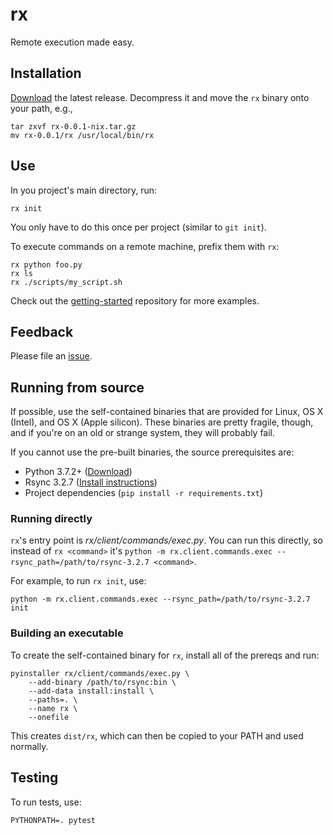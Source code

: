 # rx

Remote execution made easy.

## Installation

[Download](https://github.com/run-rx/rx/releases/latest) the latest release.
Decompress it and move the `rx` binary onto your path, e.g.,

    tar zxvf rx-0.0.1-nix.tar.gz
    mv rx-0.0.1/rx /usr/local/bin/rx

## Use

In you project's main directory, run:

```
rx init
```

You only have to do this once per project (similar to `git init`).

To execute commands on a remote machine, prefix them with `rx`:

```
rx python foo.py
rx ls
rx ./scripts/my_script.sh
```

Check out the [getting-started](https://github.com/run-rx/getting-started) repository for more examples.

## Feedback

Please file an [issue](https://github.com/run-rx/rx/issues).

## Running from source

If possible, use the self-contained binaries that are provided for Linux, OS X
(Intel), and OS X (Apple silicon). These binaries are pretty fragile, though,
and if you're on an old or strange system, they will probably fail.

If you cannot use the pre-built binaries, the source prerequisites are:

* Python 3.7.2+ ([Download](https://www.python.org/downloads/))
* Rsync 3.2.7 ([Install instructions](https://github.com/WayneD/rsync/blob/master/INSTALL.md))
* Project dependencies (`pip install -r requirements.txt`)

### Running directly

`rx`'s entry point is _rx/client/commands/exec.py_. You can
run this directly, so instead of `rx <command>` it's `python -m rx.client.commands.exec --rsync_path=/path/to/rsync-3.2.7 <command>`.

For example, to run `rx init`, use:

    python -m rx.client.commands.exec --rsync_path=/path/to/rsync-3.2.7 init

### Building an executable

To create the self-contained binary for `rx`, install all of the prereqs and
run:

    pyinstaller rx/client/commands/exec.py \
        --add-binary /path/to/rsync:bin \
        --add-data install:install \
        --paths=. \
        --name rx \
        --onefile

This creates `dist/rx`, which can then be copied to your PATH and used normally.

## Testing

To run tests, use:

```
PYTHONPATH=. pytest
```
